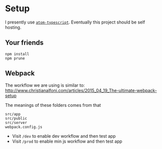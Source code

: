 # Setup
I presently use [`atom-typescript`](https://atom.io/packages/atom-typescript). Eventually this project should be self hosting. 

## Your friends
```
npm install
npm prune
```

## Webpack
The workflow we are using is similar to: http://www.christianalfoni.com/articles/2015_04_19_The-ultimate-webpack-setup

The meanings of these folders comes from that
```
src/app
src/public
src/server
webpack.config.js
```

* Visit `/dev` to enable dev workflow and then test app
* Visit `/prod` to enable min js workflow and then test app